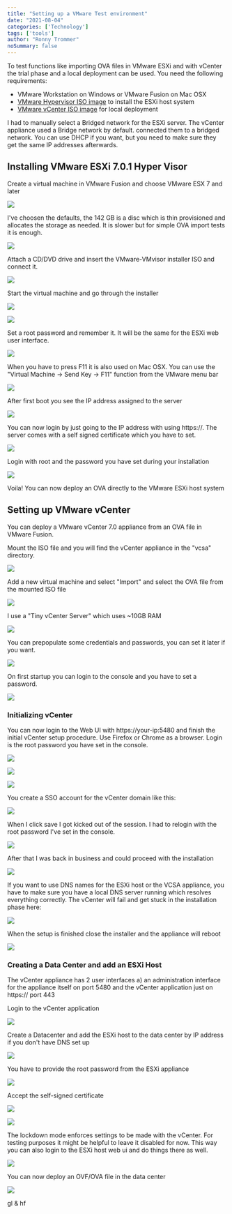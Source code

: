 ```yaml
---
title: "Setting up a VMware Test environment"
date: "2021-08-04"
categories: ['Technology']
tags: ['tools']
author: "Ronny Trommer"
noSummary: false
---
```


To test functions like importing OVA files in VMware ESXi and with vCenter the trial phase and a local deployment can be used. You need the following requirements:

* VMware Workstation on Windows or VMware Fusion on Mac OSX
* [VMware Hypervisor ISO image](https://mirror.informatik.hs-fulda.de/misc/vmware/VMware%207.0/VMware-VMvisor-Installer-7.0U1c-17325551.x86_64.iso) to install the ESXi host system
* [VMware vCenter ISO image](https://mirror.informatik.hs-fulda.de/misc/vmware/VMware%207.0/VMware-VCSA-all-7.0.1-17004997.iso) for local deployment

I had to manually select a Bridged network for the ESXi server. The vCenter appliance used a Bridge network by default. connected them to a bridged network. You can use DHCP if you want, but you need to make sure they get the same IP addresses afterwards.

## Installing VMware ESXi 7.0.1 Hyper Visor
Create a virtual machine in VMware Fusion and choose VMware ESX 7 and later

![](01-choose-disk-png)

I've choosen the defaults, the 142 GB is a disc which is thin provisioned and allocates the storage as needed. It is slower but for simple OVA import tests it is enough.

![](02-choose-os.png)

Attach a CD/DVD drive and insert the VMware-VMvisor installer ISO and connect it.

![](03-choose-iso.png)

Start the virtual machine and go through the installer

![](04-eula.png)

![](05-storage-device.png)

Set a root password and remember it. It will be the same for the ESXi web user interface.

![](06-root-password.png)

When you have to press F11 it is also used on Mac OSX. You can use the "Virtual Machine -> Send Key -> F11" function from the VMware menu bar

![](07-confirm-install.png)

After first boot you see the IP address assigned to the server

![](08-esx-login.png)

You can now login by just going to the IP address with using https://. The server comes with a self signed certificate which you have to set.

![](09-esx-ssl-warning.png)

Login with root and the password you have set during your installation

![](10-esx-ui.png)

Voila! You can now deploy an OVA directly to the VMware ESXi host system

## Setting up VMware vCenter

You can deploy a VMware vCenter 7.0 appliance from an OVA file in VMware Fusion.

Mount the ISO file and you will find the vCenter appliance in the "vcsa" directory.

![](11-vcsa-ova.png)

Add a new virtual machine and select "Import" and select the OVA file from the mounted ISO file

![](12-fusion-import.png)

I use a "Tiny vCenter Server" which uses ~10GB RAM

![](13-deployment-option.png)

You can prepopulate some credentials and passwords, you can set it later if you want.

![](14-additional-settings.png)

On first startup you can login to the console and you have to set a password.

![](15-vcsa-root-password.png)


### Initializing vCenter

You can now login to the Web UI with https://your-ip:5480 and finish the initial vCenter setup procedure. Use Firefox or Chrome as a browser. Login is the root password you have set in the console.

![](16-vcsa-ssl-warning.png)

![](17-vcsa-getting-started.png)

![](18-vcsa-introduction.png)

You create a SSO account for the vCenter domain like this:

![](19-vcsa-sso.png)

When I click save I got kicked out of the session. I had to relogin with the root password I've set in the console.

![](20-login-vcenter.png)

After that I was back in business and could proceed with the installation

![](21-complete.png)

If you want to use DNS names for the ESXi host or the VCSA appliance, you have to make sure you have a local DNS server running which resolves everything correctly. The vCenter will fail and get stuck in the installation phase here:

![](22-setup-progress.png)

When the setup is finished close the installer and the appliance will reboot

![](23-setup-complete.png)

### Creating a Data Center and add an ESXi Host

The vCenter appliance has 2 user interfaces a) an administration interface for the appliance itself on port 5480 and the vCenter application just on https:// port 443

Login to the vCenter application

![](24-vcsa-login.png)

Create a Datacenter and add the ESXi host to the data center by IP address if you don't have DNS set up

![](25-create-data-center.png)

You have to provide the root password from the ESXi appliance

![](26-add-host.png)

Accept the self-signed certificate

![](27-esx-ssh-fingerprint.png)

![](28-host-summary.png)

The lockdown mode enforces settings to be made with the vCenter. For testing purposes it might be helpful to leave it disabled for now. This way you can also login to the ESXi host web ui and do things there as well.

![](29-esx-lockdown.png)

You can now deploy an OVF/OVA file in the data center

![](30-deploy-vm.png)

gl & hf
